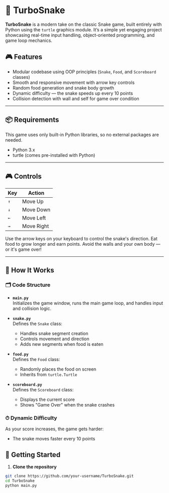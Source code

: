 # 🐍 TurboSnake

**TurboSnake** is a modern take on the classic Snake game, built entirely with Python using the `turtle` graphics module. It’s a simple yet engaging project showcasing real-time input handling, object-oriented programming, and game loop mechanics.


## 🎮 Features

- Modular codebase using OOP principles (`Snake`, `Food`, and `Scoreboard` classes)
- Smooth and responsive movement with arrow key controls
- Random food generation and snake body growth
- Dynamic difficulty — the snake speeds up every 10 points
- Collision detection with wall and self for game over condition

---

## 📦 Requirements

This game uses only built-in Python libraries, so no external packages are needed.

- Python 3.x
- turtle (comes pre-installed with Python)

---
## 🎮 Controls

| Key     | Action      |
|---------|-------------|
| `↑`     | Move Up     |
| `↓`     | Move Down   |
| `←`     | Move Left   |
| `→`     | Move Right  |

Use the arrow keys on your keyboard to control the snake's direction. Eat food to grow longer and earn points. Avoid the walls and your own body — or it's game over!

---

## 🧠 How It Works

### 🗂 Code Structure

- **`main.py`**  
  Initializes the game window, runs the main game loop, and handles input and collision logic.

- **`snake.py`**  
  Defines the `Snake` class:
  - Handles snake segment creation
  - Controls movement and direction
  - Adds new segments when food is eaten

- **`food.py`**  
  Defines the `Food` class:
  - Randomly places the food on screen
  - Inherits from `turtle.Turtle`

- **`scoreboard.py`**  
  Defines the `Scoreboard` class:
  - Displays the current score
  - Shows "Game Over" when the snake crashes

### ⏱ Dynamic Difficulty

As your score increases, the game gets harder:
- The snake moves faster every 10 points


## 🚀 Getting Started

1. **Clone the repository**
```bash
git clone https://github.com/your-username/TurboSnake.git
cd TurboSnake
python main.py


